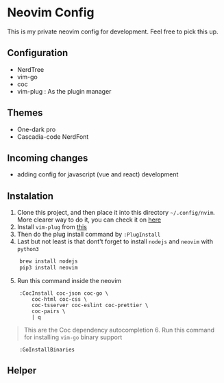 # Neovim Config

This is my private neovim config for development. Feel free to pick this up.

## Configuration

- NerdTree
- vim-go
- coc
- vim-plug : As the plugin manager

## Themes

- One-dark pro
- Cascadia-code NerdFont

## Incoming changes

- adding config for javascript (vue and react) development

## Instalation

1. Clone this project, and then place it into this directory `~/.config/nvim`. More clearer way to do it, you can check it on [here](https://github.com/nanotee/nvim-lua-guide)
2. Install `vim-plug` from [this](https://github.com/junegunn/vim-plug)
3. Then do the plug install command by `:PlugInstall`
4. Last but not least is that dont't forget to install `nodejs` and `neovim` with `python3`

```bash
	brew install nodejs
	pip3 install neovim
```

5. Run this command inside the neovim

```
    :CocInstall coc-json coc-go \
        coc-html coc-css \
        coc-tsserver coc-eslint coc-prettier \
        coc-pairs \
        | q
```

> This are the Coc dependency autocompletion 6. Run this command for installing `vim-go` binary support

```
    :GoInstallBinaries
```

## Helper
